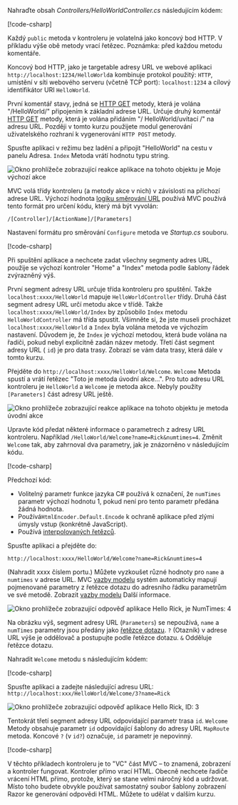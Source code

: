 Nahraďte obsah *Controllers/HelloWorldController.cs* následujícím kódem:

[!code-csharp[](~/tutorials/first-mvc-app/start-mvc/sample/MvcMovie/Controllers/HelloWorldController.cs?name=snippet_1)]

Každý `public` metoda v kontroleru je volatelná jako koncový bod HTTP. V příkladu výše obě metody vrací řetězec.  Poznámka: před každou metodu komentáře.

Koncový bod HTTP, jako je targetable adresy URL ve webové aplikaci `http://localhost:1234/HelloWorld`a kombinuje protokol použitý: `HTTP`, umístění v síti webového serveru (včetně TCP port): `localhost:1234` a cílový identifikátor URI `HelloWorld`.

První komentář stavy, jedná se [HTTP GET](https://www.w3schools.com/tags/ref_httpmethods.asp) metody, která je volána "/HelloWorld/" připojením k základní adrese URL. Určuje druhý komentář [HTTP GET](http://www.w3.org/Protocols/rfc2616/rfc2616-sec9.html) metody, která je volána přidáním "/ HelloWorld/uvítací /" na adresu URL. Později v tomto kurzu použijete modul generování uživatelského rozhraní k vygenerování `HTTP POST` metody.

Spusťte aplikaci v režimu bez ladění a připojit "HelloWorld" na cestu v panelu Adresa. `Index` Metoda vrátí hodnotu typu string.

![Okno prohlížeče zobrazující reakce aplikace na tohoto objektu je Moje výchozí akce](~/tutorials/first-mvc-app/adding-controller/_static/hell1.png)

MVC volá třídy kontroleru (a metody akce v nich) v závislosti na příchozí adrese URL. Výchozí hodnota [logiku směrování URL](xref:mvc/controllers/routing) používá MVC používá tento formát pro určení kódu, který má být vyvolán:

`/[Controller]/[ActionName]/[Parameters]`

Nastavení formátu pro směrování `Configure` metoda ve *Startup.cs* souboru.

[!code-csharp[](~/tutorials/first-mvc-app/start-mvc/sample/MvcMovie/Startup.cs?name=snippet_1&highlight=5)]

Při spuštění aplikace a nechcete zadat všechny segmenty adres URL, použije se výchozí kontroler "Home" a "Index" metoda podle šablony řádek zvýrazněný výš.

První segment adresy URL určuje třída kontroleru pro spuštění. Takže `localhost:xxxx/HelloWorld` mapuje `HelloWorldController` třídy. Druhá část segment adresy URL určí metodu akce v třídě. Takže `localhost:xxxx/HelloWorld/Index` by způsobilo `Index` metodu `HelloWorldController` má třída spustit. Všimněte si, že jste museli procházet `localhost:xxxx/HelloWorld` a `Index` byla volána metoda ve výchozím nastavení. Důvodem je, že `Index` je výchozí metodou, která bude volána na řadiči, pokud nebyl explicitně zadán název metody. Třetí část segment adresy URL ( `id`) je pro data trasy. Zobrazí se vám data trasy, která dále v tomto kurzu.

Přejděte do `http://localhost:xxxx/HelloWorld/Welcome`. `Welcome` Metoda spustí a vrátí řetězec "Toto je metoda úvodní akce...". Pro tuto adresu URL kontroleru je `HelloWorld` a `Welcome` je metoda akce. Nebyly použity `[Parameters]` část adresy URL ještě.

![Okno prohlížeče zobrazující reakce aplikace na tohoto objektu je metoda úvodní akce](~/tutorials/first-mvc-app/adding-controller/_static/welcome.png)

Upravte kód předat některé informace o parametrech z adresy URL kontroleru. Například `/HelloWorld/Welcome?name=Rick&numtimes=4`. Změnit `Welcome` tak, aby zahrnoval dva parametry, jak je znázorněno v následujícím kódu. 

[!code-csharp[](~/tutorials/first-mvc-app/start-mvc/sample/MvcMovie/Controllers/HelloWorldController.cs?name=snippet_2)]

Předchozí kód:

* Volitelný parametr funkce jazyka C# používá k označení, že `numTimes` parametr výchozí hodnotu 1, pokud není pro tento parametr předána žádná hodnota.
* Používá`HtmlEncoder.Default.Encode` k ochraně aplikace před zlými úmysly vstup (konkrétně JavaScript). 
* Používá [interpolovaných řetězců](/dotnet/articles/csharp/language-reference/keywords/interpolated-strings).

Spusťte aplikaci a přejděte do:

   `http://localhost:xxxx/HelloWorld/Welcome?name=Rick&numtimes=4`

(Nahradit xxxx číslem portu.) Můžete vyzkoušet různé hodnoty pro `name` a `numtimes` v adrese URL. MVC [vazby modelu](xref:mvc/models/model-binding) systém automaticky mapují pojmenované parametry z řetězce dotazu do adresního řádku parametrům ve své metodě. Zobrazit [vazby modelu](xref:mvc/models/model-binding) Další informace.

![Okno prohlížeče zobrazující odpověď aplikace Hello Rick, je NumTimes: 4](~/tutorials/first-mvc-app/adding-controller/_static/rick4.png)

Na obrázku výš, segment adresy URL (`Parameters`) se nepoužívá, `name` a `numTimes` parametry jsou předány jako [řetězce dotazu](https://wikipedia.org/wiki/Query_string). `?` (Otazník) v adrese URL výše je oddělovač a postupujte podle řetězce dotazu. `&` Odděluje řetězce dotazu.

Nahradit `Welcome` metodu s následujícím kódem:

[!code-csharp[](~/tutorials/first-mvc-app/start-mvc/sample/MvcMovie/Controllers/HelloWorldController.cs?name=snippet_3)]

Spusťte aplikaci a zadejte následující adresu URL:  `http://localhost:xxx/HelloWorld/Welcome/3?name=Rick`

![Okno prohlížeče zobrazující odpověď aplikace Hello Rick, ID: 3](~/tutorials/first-mvc-app/adding-controller/_static/rick_routedata.png)

Tentokrát třetí segment adresy URL odpovídající parametr trasa `id`. `Welcome` Metody obsahuje parametr `id` odpovídající šablony do adresy URL `MapRoute` metoda. Koncové `?` (v `id?`) označuje, `id` parametr je nepovinný.

[!code-csharp[](~/tutorials/first-mvc-app/start-mvc/sample/MvcMovie/Startup.cs?name=snippet_1&highlight=5)]

V těchto příkladech kontroleru je to "VC" část MVC – to znamená, zobrazení a kontroler fungovat. Kontroler přímo vrací HTML. Obecně nechcete řadiče vrácení HTML přímo, protože, který se stane velmi náročný kód a udržovat. Místo toho budete obvykle používat samostatný soubor šablony zobrazení Razor ke generování odpovědi HTML. Můžete to udělat v dalším kurzu.
